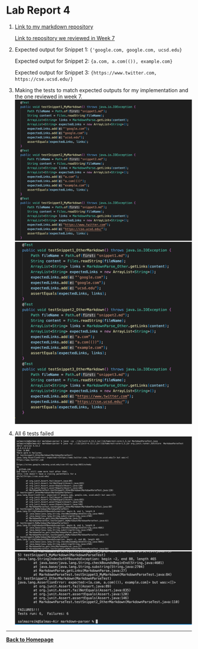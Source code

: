 # Lab Report 4

1. [Link to my markdown repository](https://github.com/szreik/markdown-parser)

    [Link to repository we reviewed in Week 7](https://github.com/zayverrulez/markdown-parser)

2. Expected output for Snippet 1: `{'google.com, google.com, ucsd.edu}`
    
    Expected output for Snippet 2: `{a.com, a.com(()), example.com}`

    Expected output for Snippet 3: `{https://www.twitter.com, https://cse.ucsd.edu/}`
3. Making the tests to match expected outputs for my implementation and the one reviewed in week 7.
![Test code](testcode.png)
![Test code2](testcode2.png)
4. All 6 tests failed
![Test output](testoutput1.png)
![Test output2](testoutput2.png)

---

[**Back to Homepage**](https://szreik.github.io/cse15l-lab-reports)